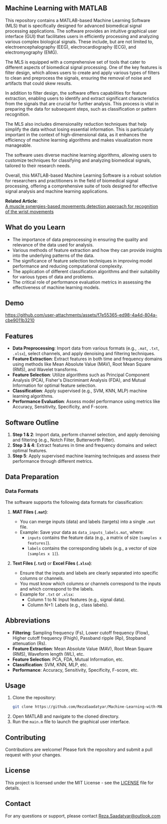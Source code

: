 ## Machine Learning with MATLAB

This repository contains a MATLAB-based Machine Learning Software (MLS) that is specifically designed for advanced biomedical signal processing applications. The software provides an intuitive graphical user interface (GUI) that facilitates users in efficiently processing and analyzing various complex biological signals. These include, but are not limited to, electroencephalography (EEG), electrocardiography (ECG), and electromyography (EMG).

The MLS is equipped with a comprehensive set of tools that cater to different aspects of biomedical signal processing. One of the key features is filter design, which allows users to create and apply various types of filters to clean and preprocess the signals, ensuring the removal of noise and artifacts that could skew results.

In addition to filter design, the software offers capabilities for feature extraction, enabling users to identify and extract significant characteristics from the signals that are crucial for further analysis. This process is vital in preparing the data for subsequent steps, such as classification or pattern recognition.

The MLS also includes dimensionality reduction techniques that help simplify the data without losing essential information. This is particularly important in the context of high-dimensional data, as it enhances the efficiency of machine learning algorithms and makes visualization more manageable.

The software uses diverse machine learning algorithms, allowing users to customize techniques for classifying and analyzing biomedical signals, tailored to their research needs.

Overall, this MATLAB-based Machine Learning Software is a robust solution for researchers and practitioners in the field of biomedical signal processing, offering a comprehensive suite of tools designed for effective signal analysis and machine learning applications.

**Related Article**:  
[A muscle synergies-based movements detection approach for recognition of the wrist movements](https://link.springer.com/article/10.1186/s13634-020-00699-y)

## What do you Learn
- The importance of data preprocessing in ensuring the quality and relevance of the data used for analysis.
- Various methods of feature extraction and how they can provide insights into the underlying patterns of the data.
- The significance of feature selection techniques in improving model performance and reducing computational complexity.
- The application of different classification algorithms and their suitability for various types of data and problems.
- The critical role of performance evaluation metrics in assessing the effectiveness of machine learning models.

## Demo
https://github.com/user-attachments/assets/f7e55365-ed98-4a4d-804a-cbe9011b3210

## Features

- **Data Preprocessing**: Import data from various formats (e.g., `.mat`, `.txt`, `.xlsx`), select channels, and apply denoising and filtering techniques.
- **Feature Extraction**: Extract features in both time and frequency domains using methods like Mean Absolute Value (MAV), Root Mean Square (RMS), and Wavelet transforms.
- **Feature Selection**: Utilize algorithms such as Principal Component Analysis (PCA), Fisher's Discriminant Analysis (FDA), and Mutual Information for optimal feature selection.
- **Classification**: Apply supervised (e.g., SVM, KNN, MLP) machine learning algorithms.
- **Performance Evaluation**: Assess model performance using metrics like Accuracy, Sensitivity, Specificity, and F-score.

## Software Outline

1. **Step 1 & 2**: Import data, perform channel selection, and apply denoising and filtering (e.g., Notch Filter, Butterworth Filter).
2. **Step 3 & 4**: Extract features in time and frequency domains and select optimal features.
3. **Step 5**: Apply supervised machine learning techniques and assess their performance through different metrics.

## Data Preparation

### Data Formats
The software supports the following data formats for classification:
1. **MAT Files (`.mat`)**:
   - You can merge inputs (data) and labels (targets) into a single `.mat` file.
   - Example: Save your data as `data_inputs_labels.mat`, where:
     - `inputs` contains the feature data (e.g., a matrix of size `[samples x features]`).
     - `labels` contains the corresponding labels (e.g., a vector of size `[samples x 1]`).

2. **Text Files (`.txt`)** or **Excel Files (`.xlsx`)**:
   - Ensure that the inputs and labels are clearly separated into specific columns or channels.
   - You must know which columns or channels correspond to the inputs and which correspond to the labels.
   - Example for `.txt` or `.xlsx`:
     - Column 1 to N: Input features (e.g., signal data).
     - Column N+1: Labels (e.g., class labels).

## Abbreviations

- **Filtering**: Sampling frequency (Fs), Lower cutoff frequency (Flow), Higher cutoff frequency (Fhigh), Passband ripple (Rp), Stopband attenuation (Rs).
- **Feature Extraction**: Mean Absolute Value (MAV), Root Mean Square (RMS), Waveform length (WL), etc.
- **Feature Selection**: PCA, FDA, Mutual Information, etc.
- **Classification**: SVM, KNN, MLP, etc.
- **Performance**: Accuracy, Sensitivity, Specificity, F-score, etc.

## Usage

1. Clone the repository:
   ```bash
   git clone https://github.com/RezaSaadatyar/Machine-Learning-with-MATLAB.git
   ```
2. Open MATLAB and navigate to the cloned directory.
3. Run the `main.m` file to launch the graphical user interface.

## Contributing

Contributions are welcome! Please fork the repository and submit a pull request with your changes.

## License

This project is licensed under the MIT License - see the [LICENSE](LICENSE) file for details.

## Contact

For any questions or support, please contact Reza.Saadatyar@outlook.com

